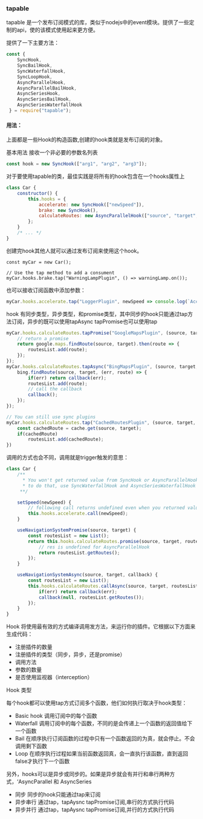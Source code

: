 ### tapable
tapable 是一个发布订阅模式的库，类似于nodejs中的event模块。提供了一些定制的api，使的该模式使用起来更方便。

提供了一下主要方法：

```javascript
const {
	SyncHook,
	SyncBailHook,
	SyncWaterfallHook,
	SyncLoopHook,
	AsyncParallelHook,
	AsyncParallelBailHook,
	AsyncSeriesHook,
	AsyncSeriesBailHook,
	AsyncSeriesWaterfallHook
 } = require("tapable");
```
#### 用法：
上面都是一些Hook的构造函数,创建的hook类就是发布订阅的对象。

基本用法 接收一个非必要的参数名列表

```javascript
const hook = new SyncHook(["arg1", "arg2", "arg3"]);
```

对于要使用tapable的类，最佳实践是将所有的hook包含在一个hooks属性上

```javascript
class Car {
	constructor() {
		this.hooks = {
			accelerate: new SyncHook(["newSpeed"]),
			brake: new SyncHook(),
			calculateRoutes: new AsyncParallelHook(["source", "target", "routesList"])
		};
	}
	/* ... */
}
```
创建完hook其他人就可以通过发布订阅来使用这个hook。

```
const myCar = new Car();

// Use the tap method to add a consument
myCar.hooks.brake.tap("WarningLampPlugin", () => warningLamp.on());
```

也可以接收订阅函数中添加参数：

```javascript
myCar.hooks.accelerate.tap("LoggerPlugin", newSpeed => console.log(`Accelerating to ${newSpeed}`));
```

hook 有同步类型，异步类型，和promise类型，其中同步的hook只能通过tap方法订阅，异步的既可以使用tapAsync tapPromise也可以使用tap

```javascript
myCar.hooks.calculateRoutes.tapPromise("GoogleMapsPlugin", (source, target, routesList) => {
	// return a promise
	return google.maps.findRoute(source, target).then(route => {
		routesList.add(route);
	});
});
myCar.hooks.calculateRoutes.tapAsync("BingMapsPlugin", (source, target, routesList, callback) => {
	bing.findRoute(source, target, (err, route) => {
		if(err) return callback(err);
		routesList.add(route);
		// call the callback
		callback();
	});
});

// You can still use sync plugins
myCar.hooks.calculateRoutes.tap("CachedRoutesPlugin", (source, target, routesList) => {
	const cachedRoute = cache.get(source, target);
	if(cachedRoute)
		routesList.add(cachedRoute);
})
```
调用的方式也会不同，调用就是trigger触发的意思：

```javascript
class Car {
	/**
	  * You won't get returned value from SyncHook or AsyncParallelHook,
	  * to do that, use SyncWaterfallHook and AsyncSeriesWaterfallHook respectively
	 **/

	setSpeed(newSpeed) {
		// following call returns undefined even when you returned values
		this.hooks.accelerate.call(newSpeed);
	}

	useNavigationSystemPromise(source, target) {
		const routesList = new List();
		return this.hooks.calculateRoutes.promise(source, target, routesList).then((res) => {
			// res is undefined for AsyncParallelHook
			return routesList.getRoutes();
		});
	}

	useNavigationSystemAsync(source, target, callback) {
		const routesList = new List();
		this.hooks.calculateRoutes.callAsync(source, target, routesList, err => {
			if(err) return callback(err);
			callback(null, routesList.getRoutes());
		});
	}
}
```
Hook 将使用最有效的方式编译调用发方法，来运行你的插件。它根据以下方面来生成代码：

* 注册插件的数量
* 注册插件的类型（同步，异步，还是promise）
* 调用方法
*  参数的数量
* 是否使用监视器（interception）

Hook 类型

每个hook都可以使用tap方式订阅多个函数，他们如何执行取决于hook类型：

* Basic hook 调用订阅中的每个函数
* Waterfall  调用订阅中的每个函数，不同的是会传递上一个函数的返回值给下一个函数
* Bail 在顺序执行订阅函数的过程中只有一个函数返回的为真，就会停止。不会调用剩下函数
* Loop 在顺序执行过程如果当前函数返回真，会一直执行该函数，直到返回false才执行下一个函数

另外，hooks可以是异步或同步的。如果是异步就会有并行和串行两种方式，‘AsyncParallel 和 AsyncSeries

* 同步 同步的hook只能通过tap来订阅
* 异步串行 通过tap，tapAysnc tapPromise订阅,串行的方式执行代码
* 异步并行 通过tap，tapAysnc tapPromise订阅,并行的方式执行代码







